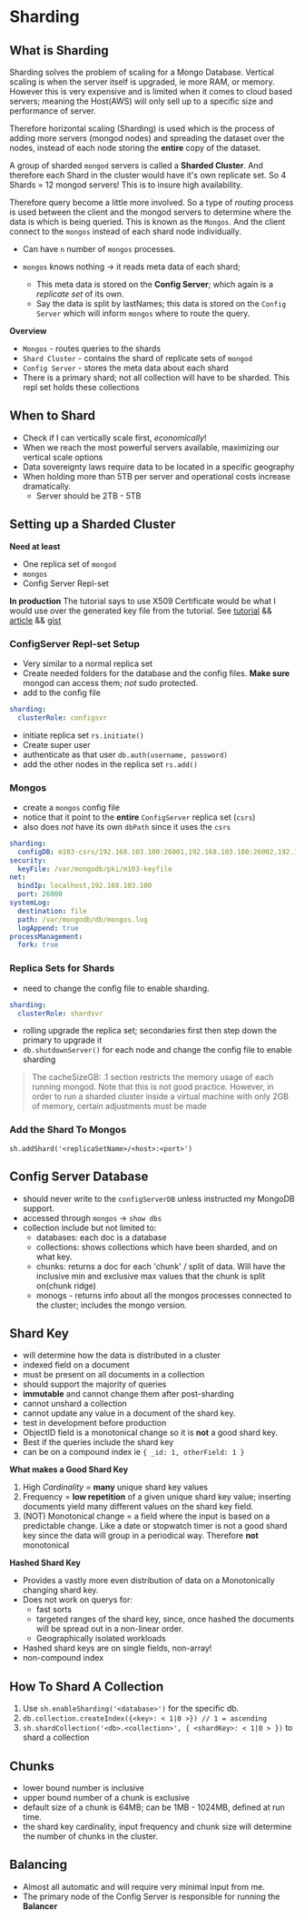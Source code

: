 # Sharding

## What is Sharding

Sharding solves the problem of scaling for a Mongo Database. Vertical scaling is when the server itself is upgraded, ie more RAM, or memory. However this is very expensive and is limited when it comes to cloud based servers; meaning the Host(AWS) will only sell up to a specific size and performance of server.

Therefore horizontal scaling (Sharding) is used which is the process of adding more servers (mongod nodes) and spreading the dataset over the nodes, instead of each node storing the **entire** copy of the dataset.

A group of sharded `mongod` servers is called a **Sharded Cluster**. And therefore each Shard in the cluster would have it's own replicate set. So 4 Shards = 12 mongod servers! This is to insure high availability.

Therefore query become a little more involved. So a type of _routing_ process is used between the client and the mongod servers to determine where the data is which is being queried. This is known as the `Mongos`. And the client connect to the `mongos` instead of each shard node individually.

- Can have `n` number of `mongos` processes.
- `mongos` knows nothing -> it reads meta data of each shard;

  - This meta data is stored on the **Config Server**; which again is a _replicate set_ of its own.
  - Say the data is split by lastNames; this data is stored on the `Config Server` which will inform `mongos` where to route the query.

**Overview**

- `Mongos` - routes queries to the shards
- `Shard Cluster` - contains the shard of replicate sets of `mongod`
- `Config Server` - stores the meta data about each shard
- There is a primary shard; not all collection will have to be sharded. This repl set holds these collections

## When to Shard

- Check if I can vertically scale first, _economically_!
- When we reach the most powerful servers available, maximizing our vertical scale options
- Data sovereignty laws require data to be located in a specific geography
- When holding more than 5TB per server and operational costs increase dramatically.
  - Server should be 2TB - 5TB

## Setting up a Sharded Cluster

**Need at least**

- One replica set of `mongod`
- `mongos`
- Config Server Repl-set

**In production** The tutorial says to use X509 Certificate would be what I would use over the generated key file from the tutorial. See [tutorial](https://hackernoon.com/create-a-mongodb-sharded-cluster-with-ssl-enabled-dace56bc7a17) && [article](https://medium.com/@rossbulat/deploy-a-3-node-mongodb-3-6-replica-set-with-x-509-authentication-self-signed-certificates-d539fda94db4) && [gist](https://gist.github.com/natac13/d12718a534bbc39428e8a974c740f323)

### ConfigServer Repl-set Setup

- Very similar to a normal replica set
- Create needed folders for the database and the config files. **Make sure** mongod can access them; _not_ sudo protected.
- add to the config file

```yaml
sharding:
  clusterRole: configsvr
```

- initiate replica set `rs.initiate()`
- Create super user
- authenticate as that user `db.auth(username, password)`
- add the other nodes in the replica set `rs.add()`

### Mongos

- create a `mongos` config file
- notice that it point to the **entire** `ConfigServer` replica set (`csrs`)
- also does _not_ have its own `dbPath` since it uses the `csrs`

```yaml
sharding:
  configDB: m103-csrs/192.168.103.100:26001,192.168.103.100:26002,192.168.103.100:26003
security:
  keyFile: /var/mongodb/pki/m103-keyfile
net:
  bindIp: localhost,192.168.103.100
  port: 26000
systemLog:
  destination: file
  path: /var/mongodb/db/mongos.log
  logAppend: true
processManagement:
  fork: true
```

### Replica Sets for Shards

- need to change the config file to enable sharding.

```yaml
sharding:
  clusterRole: shardsvr
```

- rolling upgrade the replica set; secondaries first then step down the primary to upgrade it
- `db.shutdownServer()` for each node and change the config file to enable sharding

> The cacheSizeGB: .1 section restricts the memory usage of each running mongod. Note that this is not good practice. However, in order to run a sharded cluster inside a virtual machine with only 2GB of memory, certain adjustments must be made

### Add the Shard To Mongos

```shell
sh.addShard('<replicaSetName>/<host>:<port>')
```

## Config Server Database

- should never write to the `configServerDB` unless instructed my MongoDB support.
- accessed through `mongos` -> `show dbs`
- collection include but not limited to:
  - databases: each doc is a database
  - collections: shows collections which have been sharded, and on what key.
  - chunks: returns a doc for each 'chunk' / split of data. Will have the inclusive min and exclusive max values that the chunk is split on(chunk ridge)
  - monogs - returns info about all the mongos processes connected to the cluster; includes the mongo version.

## Shard Key

- will determine how the data is distributed in a cluster
- indexed field on a document
- must be present on all documents in a collection
- should support the majority of queries
- **immutable** and cannot change them after post-sharding
- cannot unshard a collection
- cannot update any value in a document of the shard key.
- test in development before production
- ObjectID field is a monotonical change so it is **not** a good shard key.
- Best if the queries include the shard key
- can be on a compound index ie `{ _id: 1, otherField: 1 }`

**What makes a Good Shard Key**

1. High _Cardinality_ = **many** unique shard key values
2. Frequency = **low repetition** of a given unique shard key value; inserting documents yield many different values on the shard key field.
3. (NOT) Monotonical change = a field where the input is based on a predictable change. Like a date or stopwatch timer is not a good shard key since the data will group in a periodical way. Therefore **not** monotonical

**Hashed Shard Key**

- Provides a vastly more even distribution of data on a Monotonically changing shard key.
- Does not work on querys for:
  -  fast sorts
  -  targeted ranges of the shard key, since, once hashed the documents will be spread out in a non-linear order.
  -  Geographically isolated workloads
- Hashed shard keys are on single fields, non-array!
- non-compound index

## How To Shard A Collection

1. Use `sh.enableSharding('<database>')` for the specific db.
2. `db.collection.createIndex({<key>: < 1|0 >}) // 1 = ascending`
3. `sh.shardCollection('<db>.<collection>', { <shardKey>: < 1|0 > })` to shard a collection


## Chunks

- lower bound number is inclusive
- upper bound number of a chunk is exclusive
- default size of a chunk is 64MB; can be 1MB - 1024MB, defined at run time.
- the shard key cardinality, input frequency and chunk size will determine the number of chunks in the cluster.

## Balancing

- Almost all automatic and will require very minimal input from me.
- The primary node of the Config Server is responsible for running the **Balancer**